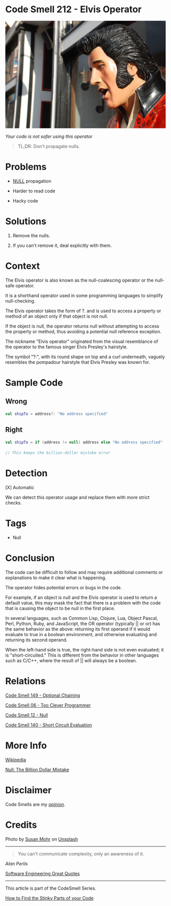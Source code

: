 # Code Smell 212 - Elvis Operator
            
![Code Smell 212 - Elvis Operator](Code%20Smell%20212%20-%20Elvis%20Operator.jpg)

*Your code is not safer using this operator*

> TL;DR: Don't propagate nulls.

# Problems

- [NULL](https://github.com/mcsee/Software-Design-Articles/tree/main/Articles/Theory/Null%20-%20The%20Billion%20Dollar%20Mistake/readme.md) propagation

- Harder to read code

- Hacky code

# Solutions

1. Remove the nulls. 

2. If you can't remove it, deal explicitly with them.

# Context

The Elvis operator is also known as the null-coalescing operator or the null-safe operator.

It is a shorthand operator used in some programming languages to simplify null-checking.

The Elvis operator takes the form of ?. and is used to access a property or method of an object only if that object is not null. 

If the object is null, the operator returns null without attempting to access the property or method, thus avoiding a potential null reference exception.

The nickname "Elvis operator" originated from the visual resemblance of the operator to the famous singer Elvis Presley's hairstyle. 

The symbol "?:", with its round shape on top and a curl underneath, vaguely resembles the pompadour hairstyle that Elvis Presley was known for.

# Sample Code

## Wrong

<!-- [Gist Url](https://gist.github.com/mcsee/a976521e75a08ca0c57cb0153039e67e) -->

```kotlin
val shipTo = address?: "No address specified"
```

## Right

<!-- [Gist Url](https://gist.github.com/mcsee/1f0771dc50c77d39c6577405142e52e8) -->

```kotlin
val shipTo = if (address != null) address else "No address specified"

// This keeps the billion-dollar mistake error
```

# Detection

[X] Automatic 

We can detect this operator usage and replace them with more strict checks.

# Tags

- Null

# Conclusion

The code can be difficult to follow and may require additional comments or explanations to make it clear what is happening.

The operator hides potential errors or bugs in the code. 

For example, if an object is null and the Elvis operator is used to return a default value, this may mask the fact that there is a problem with the code that is causing the object to be null in the first place.

In several languages, such as Common Lisp, Clojure, Lua, Object Pascal, Perl, Python, Ruby, and JavaScript, the OR operator (typically || or or) has the same behavior as the above: returning its first operand if it would evaluate to true in a boolean environment, and otherwise evaluating and returning its second operand. 

When the left-hand side is true, the right-hand side is not even evaluated; it is "short-circuited." This is different from the behavior in other languages such as C/C++, where the result of || will always be a boolean. 

# Relations

[Code Smell 149 - Optional Chaining](https://github.com/mcsee/Software-Design-Articles/tree/main/Articles/Code%20Smells/Code%20Smell%20149%20-%20Optional%20Chaining/readme.md)

[Code Smell 06 - Too Clever Programmer](https://github.com/mcsee/Software-Design-Articles/tree/main/Articles/Code%20Smells/Code%20Smell%2006%20-%20Too%20Clever%20Programmer/readme.md)

[Code Smell 12 - Null](https://github.com/mcsee/Software-Design-Articles/tree/main/Articles/Code%20Smells/Code%20Smell%2012%20-%20Null/readme.md)

[Code Smell 140 - Short Circuit Evaluation](https://github.com/mcsee/Software-Design-Articles/tree/main/Articles/Code%20Smells/Code%20Smell%20140%20-%20Short%20Circuit%20Evaluation/readme.md)

# More Info

[Wikipedia](https://en.wikipedia.org/wiki/Elvis_operator)

[Null: The Billion Dollar Mistake](https://github.com/mcsee/Software-Design-Articles/tree/main/Articles/Theory/Null%20-%20The%20Billion%20Dollar%20Mistake/readme.md)

# Disclaimer

Code Smells are my [opinion](https://github.com/mcsee/Software-Design-Articles/tree/main/Articles/Blogging/I%20Wrote%20More%20than%2090%20Articles%20on%202021%20Here%20is%20What%20I%20Learned/readme.md).

# Credits

Photo by [Susan Mohr](https://unsplash.com/@theinnervizion) on [Unsplash](https://unsplash.com/photos/INLHpZKShao)
    
* * *

> You can't communicate complexity, only an awareness of it.

_Alan Perlis_
 
[Software Engineering Great Quotes](https://github.com/mcsee/Software-Design-Articles/tree/main/Articles/Quotes/Software%20Engineering%20Great%20Quotes/readme.md)

* * *

This article is part of the CodeSmell Series.

[How to Find the Stinky Parts of your Code](https://github.com/mcsee/Software-Design-Articles/tree/main/Articles/Code%20Smells/How%20to%20Find%20the%20Stinky%20parts%20of%20your%20Code/readme.md)
